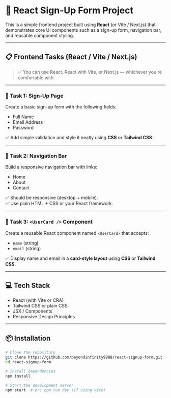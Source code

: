 # 🚀 React Sign-Up Form Project

This is a simple frontend project built using **React** (or Vite / Next.js) that demonstrates core UI components such as a sign-up form, navigation bar, and reusable component styling.

---

## 📋 Frontend Tasks (React / Vite / Next.js)

> ✅ You can use React, React with Vite, or Next.js — whichever you're comfortable with.

---

### 🔹 Task 1: Sign-Up Page

Create a basic sign-up form with the following fields:

- Full Name  
- Email Address  
- Password  

✅ Add simple validation and style it neatly using **CSS** or **Tailwind CSS**.

---

### 🔹 Task 2: Navigation Bar

Build a responsive navigation bar with links:

- Home  
- About  
- Contact  

✅ Should be responsive (desktop + mobile).  
✅ Use plain HTML + CSS or your React framework.

---

### 🔹 Task 3: `<UserCard />` Component

Create a reusable React component named `<UserCard>` that accepts:

- `name` (string)  
- `email` (string)  

✅ Display name and email in a **card-style layout** using **CSS** or **Tailwind CSS**.

---

## 💻 Tech Stack

- React (with Vite or CRA)
- Tailwind CSS or plain CSS
- JSX / Components
- Responsive Design Principles

---

## 📦 Installation

```bash
# Clone the repository
git clone https://github.com/beyondinfinity9988/react-signup-form.git
cd react-signup-form

# Install dependencies
npm install

# Start the development server
npm start  # or: npm run dev (if using Vite)
